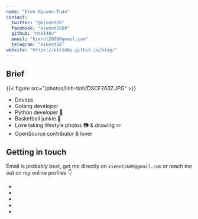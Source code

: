 ```yaml
---
name: "Kien Nguyen-Tuan"
contact:
  twitter: "@kiennt26"
  facebook: "kiennt2609"
  github: "ntk148v"
  email: "kiennt2609@gmail.com"
  telegram: "kiennt26"
website: "https://ntk148v.github.io/blog/"
---
```


## Brief

{{< figure src="/photos/linh-tinh/DSCF2637.JPG" >}}

- Devops
- Golang developer
- Python developer :snake:
- Basketball junkie :basketball:
- Love taking lifestyle photos :camera: & drawing :pencil2:
- OpenSource contributor & lover

## Getting in touch

Email is probably best, get me directly on `kiennt2609@gmail.com` or reach me out on my online profiles :point_down:

<div class="contact-container">
  <ul>
    <li>
      <a href="https://twitter.com/kiennt26">
        <i class="fa fa-twitter"></i>
      </a>
    </li>
    <li>
      <a href="https://github.com/ntk148v">
        <i class="fa fa-github"></i>
      </a>
    </li>
    <li>
      <a href="https://t.me/@kiennt26">
        <i class="fa fa-telegram"></i>
      </a>
    </li>
    <li>
      <a href="https://facebook.com/kiennt2609">
        <i class="fa fa-facebook"></i>
      </a>
    </li>
    <li>
      <a href="mailto: kiennt2609@gmail.com">
        <i class="fa fa-envelope"></i>
      </a>
    </li>
  </ul>
</div>
